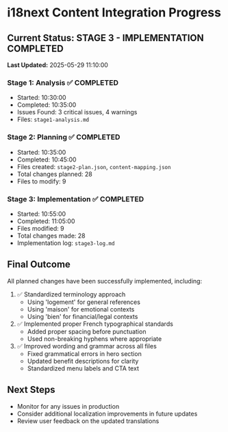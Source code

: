 # i18next Content Integration Progress

## Current Status: STAGE 3 - IMPLEMENTATION COMPLETED
**Last Updated:** 2025-05-29 11:10:00

### Stage 1: Analysis ✅ COMPLETED
- Started: 10:30:00
- Completed: 10:35:00
- Issues Found: 3 critical issues, 4 warnings
- Files: `stage1-analysis.md`

### Stage 2: Planning ✅ COMPLETED
- Started: 10:35:00
- Completed: 10:45:00
- Files created: `stage2-plan.json`, `content-mapping.json`
- Total changes planned: 28
- Files to modify: 9

### Stage 3: Implementation ✅ COMPLETED
- Started: 10:55:00
- Completed: 11:05:00
- Files modified: 9
- Total changes made: 28
- Implementation log: `stage3-log.md`

## Final Outcome
All planned changes have been successfully implemented, including:
1. ✅ Standardized terminology approach
   - Using 'logement' for general references
   - Using 'maison' for emotional contexts
   - Using 'bien' for financial/legal contexts
2. ✅ Implemented proper French typographical standards
   - Added proper spacing before punctuation
   - Used non-breaking hyphens where appropriate
3. ✅ Improved wording and grammar across all files
   - Fixed grammatical errors in hero section
   - Updated benefit descriptions for clarity
   - Standardized menu labels and CTA text

## Next Steps
- Monitor for any issues in production
- Consider additional localization improvements in future updates
- Review user feedback on the updated translations 